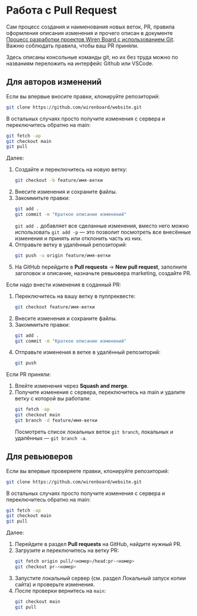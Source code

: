 # Работа с Pull Request

Сам процесс создания и наименования новых веток, PR, правила оформления описания изменения и прочего описан в документе [Процесс разработки проектов Wiren Board с использованием Git](https://github.com/wirenboard/codestyle/blob/master/workflow.md). Важню соблюдать правила, чтобы ваш PR приняли.

Здесь описаны консольные команды git, но их без труда можно по названиям переложить на интерфейс Github или VSCode.

## Для авторов изменений

Если вы впервые вносите правки, клонируйте репозиторий:

```bash
git clone https://github.com/wirenboard/website.git
```

В остальных случаях просто получите изменения с сервера и переключитесь обратно на main:

```bash
git fetch -ap
git checkout main
git pull
```

Далее:

1. Создайте и переключитесь на новую ветку:
   ```bash
   git checkout -b feature/имя-ветки
   ```
2. Внесите изменения и сохраните файлы.
3. Закоммитьте правки:
   ```bash
   git add .
   git commit -m "Краткое описание изменений"
   ```
   `git add .` добавляет все сделанные изменения, вместо него можно использовать `git add -p` — это позволит посмотреть все внесённые изменения и принять или отклонить часть из них.
4. Отправьте ветку в удалённый репозиторий:
   ```bash
   git push -u origin feature/имя-ветки
   ```
5. На GitHub перейдите в **Pull requests** → **New pull request**, заполните заголовок и описание, назначьте ревьювера marketing, создайте PR.

Если надо внести изменения в соданный PR:

1. Переключитесь на вашу ветку в пуллреквесте:
   ```bash
   git checkout feature/имя-ветки
   ```
2. Внесите изменения и сохраните файлы.
3. Закоммитьте правки:
   ```bash
   git add .
   git commit -m "Краткое описание изменений"
   ```
4. Отправьте изменения в ветке в удалённый репозиторий:
   ```bash
   git push
   ```

Если PR приняли:

1. Влейте изменения через **Squash and merge**.
2. Получите изменения с сервера, переключитесь на main и удалите ветку с которой вы работали:
   ```bash
   git fetch -ap
   git checkout main
   git branch -d feature/имя-ветки
   ```
   Посмотреть список локальных веток `git branch`, локальных и удалённых — `git branch -a`.

## Для ревьюверов

Если вы впервые проверяете правки, клонируйте репозиторий:

```bash
git clone https://github.com/wirenboard/website.git
```

В остальных случаях просто получите изменения с сервера и переключитесь обратно на main:

```bash
git fetch -ap
git checkout main
git pull
```

Далее:

1. Перейдите в раздел **Pull requests** на GitHub, найдите нужный PR.
2. Загрузите и переключитесь на ветку PR:
   ```bash
   git fetch origin pull/<номер>/head:pr-<номер>
   git checkout pr-<номер>
   ```
3. Запустите локальный сервер (см. раздел Локальный запуск копии сайта) и проверьте изменения.
4. После проверки вернитесь на `main`:
   ```bash
   git checkout main
   git pull
   ```
